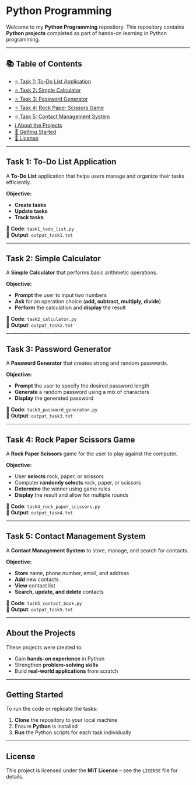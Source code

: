 # Python Programming

Welcome to my **Python Programming** repository. This repository contains **Python projects** completed as part of hands-on learning in Python programming.

---

## 📚 Table of Contents

- [⭐ Task 1: To-Do List Application](#task-1-to-do-list-application)
- [⭐ Task 2: Simple Calculator](#task-2-simple-calculator)
- [⭐ Task 3: Password Generator](#task-3-password-generator)
- [⭐ Task 4: Rock Paper Scissors Game](#task-4-rock-paper-scissors-game)
- [⭐ Task 5: Contact Management System](#task-5-contact-management-system)
- [ℹ️ About the Projects](#about-the-projects)
- [🚀 Getting Started](#getting-started)
- [📄 License](#license)

---

## Task 1: To-Do List Application

A **To-Do List** application that helps users manage and organize their tasks efficiently.

**Objective:**

- **Create tasks**  
- **Update tasks**  
- **Track tasks**

📂 **Code**: `task1_todo_list.py`  
📄 **Output**: `output_task1.txt`

---

## Task 2: Simple Calculator

A **Simple Calculator** that performs basic arithmetic operations.

**Objective:**

- **Prompt** the user to input two numbers  
- **Ask** for an operation choice (**add, subtract, multiply, divide**)  
- **Perform** the calculation and **display** the result

📂 **Code**: `task2_calculator.py`  
📄 **Output**: `output_task2.txt`

---

## Task 3: Password Generator

A **Password Generator** that creates strong and random passwords.

**Objective:**

- **Prompt** the user to specify the desired password length  
- **Generate** a random password using a mix of characters  
- **Display** the generated password

📂 **Code**: `task3_password_generator.py`  
📄 **Output**: `output_task3.txt`

---

## Task 4: Rock Paper Scissors Game

A **Rock Paper Scissors** game for the user to play against the computer.

**Objective:**

- User **selects** rock, paper, or scissors  
- Computer **randomly selects** rock, paper, or scissors  
- **Determine** the winner using game rules  
- **Display** the result and allow for multiple rounds

📂 **Code**: `task4_rock_paper_scissors.py`  
📄 **Output**: `output_task4.txt`

---

## Task 5: Contact Management System

A **Contact Management System** to store, manage, and search for contacts.

**Objective:**

- **Store** name, phone number, email, and address  
- **Add** new contacts  
- **View** contact list  
- **Search, update, and delete** contacts

📂 **Code**: `task5_contact_book.py`  
📄 **Output**: `output_task5.txt`

---

## About the Projects

These projects were created to:

- Gain **hands-on experience** in Python  
- Strengthen **problem-solving skills**  
- Build **real-world applications** from scratch

---

## Getting Started

To run the code or replicate the tasks:

1. **Clone** the repository to your local machine  
2. Ensure **Python** is installed  
3. **Run** the Python scripts for each task individually

---

## License

This project is licensed under the **MIT License** – see the `LICENSE` file for details.






